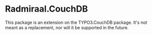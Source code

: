 Radmiraal.CouchDB
=================

This package is an extension on the TYPO3.CouchDB package.
It's not meant as a replacement, nor will it be supported
in the future.
